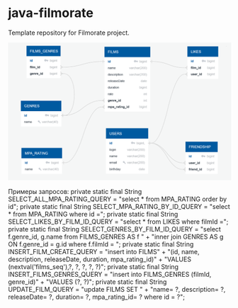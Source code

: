 # java-filmorate
Template repository for Filmorate project.

![Ссылка на файл со структурой базы данных.](/pictures/Database.png)

Примеры запросов:
private static final String SELECT_ALL_MPA_RATING_QUERY = "select * from MPA_RATING order by id";
private static final String SELECT_MPA_RATING_BY_ID_QUERY = "select * from MPA_RATING where id =";
private static final String SELECT_LIKES_BY_FILM_ID_QUERY = "select * from LIKES where filmId =";
private static final String SELECT_GENRES_BY_FILM_ID_QUERY = "select f.genre_id, g.name from FILMS_GENRES AS f " +
            "inner join GENRES AS g ON f.genre_id = g.id where f.filmId = ";
private static final String INSERT_FILM_CREATE_QUERY = "insert into FILMS" +
            "(id, name, description, releaseDate, duration, mpa_rating_id)" +
            "VALUES (nextval('films_seq'),?, ?, ?, ?, ?)";
private static final String INSERT_FILMS_GENRES_QUERY = "insert into FILMS_GENRES (filmId, genre_id)" +
            "VALUES (?, ?)";
private static final String UPDATE_FILM_QUERY = "update FILMS SET " +
            "name= ?, description= ?, releaseDate= ?, duration= ?, mpa_rating_id= ? where id = ?";
